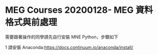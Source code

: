 # MEG Courses 20200128- MEG 資料格式與前處理

需要跟著操作的同學請先自行安裝 MNE Python，步驟如下  

1 請安裝 Anaconda:https://docs.continuum.io/anaconda/install/  



